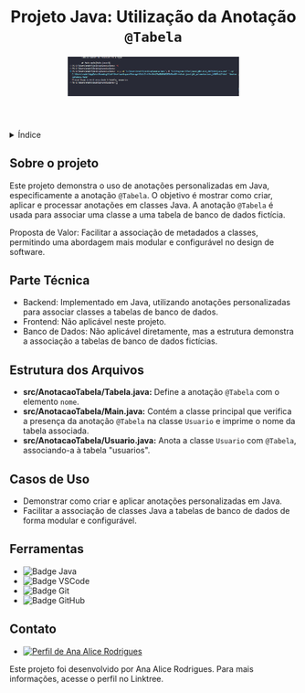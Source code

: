 <!DOCTYPE html>
<html lang="pt-br">
<head>
    <meta charset="UTF-8">
    <meta name="viewport" content="width=device-width, initial-scale=1.0">
    <meta name="description" content="Projeto Java: Utilização da Anotação @Tabela">
    <meta name="keywords" content="Java, Anotação, @Tabela, Projeto">
    <meta name="author" content="Ana Alice Rodrigues">
    <title>Projeto Java: Utilização da Anotação @Tabela</title>
</head>
<body>

<header>
    <h1>Projeto Java: Utilização da Anotação <code>@Tabela</code></h1>
    <img src="./img/anotacions1.png" alt="resultado" width="300" height="auto">
</header>

<details>
    <summary>Índice</summary>
    <ol>
        <li><a href="#sobre-o-projeto">Sobre o projeto</a></li>
        <li><a href="#parte-tecnica">Parte Técnica</a></li>
        <li><a href="#estrutura-dos-arquivos">Estrutura dos Arquivos</a></li>
        <li><a href="#casos-de-uso">Casos de Uso</a></li>
        <li><a href="#ferramentas">Ferramentas</a></li>
        <li><a href="#contato">Contato</a></li>
    </ol>
</details>

<section id="sobre-o-projeto">
    <h2>Sobre o projeto</h2>
    <p>Este projeto demonstra o uso de anotações personalizadas em Java, especificamente a anotação <code>@Tabela</code>. O objetivo é mostrar como criar, aplicar e processar anotações em classes Java. A anotação <code>@Tabela</code> é usada para associar uma classe a uma tabela de banco de dados fictícia.</p>
    <p>Proposta de Valor: Facilitar a associação de metadados a classes, permitindo uma abordagem mais modular e configurável no design de software.</p>
</section>

<section id="parte-tecnica">
    <h2>Parte Técnica</h2>
    <ul>
        <li>Backend: Implementado em Java, utilizando anotações personalizadas para associar classes a tabelas de banco de dados.</li>
        <li>Frontend: Não aplicável neste projeto.</li>
        <li>Banco de Dados: Não aplicável diretamente, mas a estrutura demonstra a associação a tabelas de banco de dados fictícias.</li>
    </ul>
</section>

<section id="estrutura-dos-arquivos">
    <h2>Estrutura dos Arquivos</h2>
    <ul>
        <li><strong>src/AnotacaoTabela/Tabela.java:</strong> Define a anotação <code>@Tabela</code> com o elemento <code>nome</code>.</li>
        <li><strong>src/AnotacaoTabela/Main.java:</strong> Contém a classe principal que verifica a presença da anotação <code>@Tabela</code> na classe <code>Usuario</code> e imprime o nome da tabela associada.</li>
        <li><strong>src/AnotacaoTabela/Usuario.java:</strong> Anota a classe <code>Usuario</code> com <code>@Tabela</code>, associando-a à tabela "usuarios".</li>
    </ul>
</section>

<section id="casos-de-uso">
    <h2>Casos de Uso</h2>
    <ul>
        <li>Demonstrar como criar e aplicar anotações personalizadas em Java.</li>
        <li>Facilitar a associação de classes Java a tabelas de banco de dados de forma modular e configurável.</li>
    </ul>
</section>

<section id="ferramentas">
    <h2>Ferramentas</h2>
    <ul>
        <li><img src="https://img.shields.io/badge/Java-007396?style=for-the-badge&logo=java&logoColor=white" alt="Badge Java"></li>
        <li><img src="https://img.shields.io/badge/VSCode-007ACC?style=for-the-badge&logo=visual-studio-code&logoColor=white" alt="Badge VSCode"></li>
        <li><img src="https://img.shields.io/badge/Git-F05032?style=for-the-badge&logo=git&logoColor=white" alt="Badge Git"></li>
        <li><img src="https://img.shields.io/badge/GitHub-181717?style=for-the-badge&logo=github&logoColor=white" alt="Badge GitHub"></li>
    </ul>
</section>

<section id="contato">
    <h2>Contato</h2>
    <ul>
        <li><a href="https://linktr.ee/anaeanali5" target="_blank"><img src="https://img.shields.io/badge/Ana_Alice_Rodrigues-blue?style=for-the-badge" alt="Perfil de Ana Alice Rodrigues"></a></li>
    </ul>
    <p>Este projeto foi desenvolvido por Ana Alice Rodrigues. Para mais informações, acesse o perfil no Linktree.</p>
</section>

</body>
</html>
